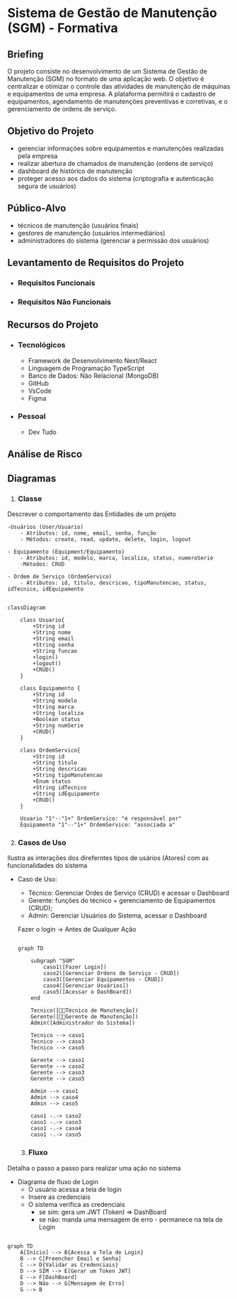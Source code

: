 # Sistema de Gestão de Manutenção (SGM) - Formativa

## Briefing
O projeto consiste no desenvolvimento de um Sistema de Gestão de Manutenção (SGM) no formato de uma aplicação web. O objetivo é centralizar e otimizar o controle das atividades de manutenção de máquinas e equipamentos de uma empresa. A plataforma permitirá o cadastro de equipamentos, agendamento de manutenções preventivas e corretivas, e o gerenciamento de ordens de serviço.

## Objetivo do Projeto
- gerenciar informações sobre equipamentos e manutenções realizadas pela empresa
- realizar abertura de chamados de manutenção (ordens de serviço)
- dashboard de histórico de manutenção
- proteger acesso aos dados do sistema (criptografia e autenticação segura de usuários)

## Público-Alvo
- técnicos de manutenção (usuários finais)
- gestores de manutenção (usuários intermediários)
- administradores do sistema (gerenciar a permissão dos usuários)

## Levantamento de Requisitos do Projeto
- ### Requisitos Funcionais

- ### Requisitos Não Funcionais

## Recursos do Projeto
- ### Tecnológicos
    - Framework de Desenvolvimento Next/React
    - Linguagem de Programação TypeScript
    - Banco de Dados: Não Relacional (MongoDB)
    - GitHub
    - VsCode
    - Figma
- ### Pessoal
    - Dev Tudo

## Análise de Risco

## Diagramas

1. ### Classe
Descrever o comportamento das Entidades de um projeto
    
    -Usuários (User/Usuario)
        - Atributos: id, nome, email, senha, função
        - Métodos: create, read, update, delete, login, logout

    - Equipamento (Equipment/Equipamento)
        - Atributos: id, modelo, marca, localiza, status, numeroSerie
        -Métodos: CRUD

    - Ordem de Serviço (OrdemServico)
        - Atributos: id, titulo, descricao, tipoManutencao, status, idTecnico, idEquipamento 

```mermaid

classDiagram

    class Usuario{
        +String id
        +String nome
        +String email
        +String senha
        +String funcao
        +login()
        +logout()
        +CRUD()
    }

    class Equipamento {
        +String id
        +String modelo
        +String marca
        +String localiza
        +Boolean status
        +String numSerie
        +CRUD()
    }

    class OrdemServico{
        +String id
        +String titulo
        +String descricao
        +String tipoManutencao
        +Enum status
        +String idTecnico
        +String idEquipamento
        +CRUD()
    }

    Usuario "1"--"1+" OrdemServico: "é responsável por"
    Equipamento "1"--"1+" OrdemServico: "associada a"

```
2. ### Casos de Uso
Ilustra as interações dos direferntes tipos de usários (Atores)
com as funcionalidades do sistema

- Caso de Uso:
    - Técnico: Gerenciar Ordes de Serviço (CRUD) e acessar o Dashboard
    - Gerente: funções do técnico + gerenciamento de Equipamentos (CRUD);
    - Admin: Gerenciar Usuários do Sistema, acessar o Dashboard

    Fazer o login -> Antes de Qualquer Ação 

    ```mermaid

    graph TD

        subgraph "SGM"
            caso1([Fazer Login])
            caso2([Gerenciar Ordens de Serviço - CRUD])
            caso3([Gerenciar Equipamentos - CRUD])
            caso4([Gerenciar Usuários])
            caso5([Acessar o DashBoard])
        end

        Tecnico([👩‍🔧Técnico de Manutenção])
        Gerente([👩‍💼Gerente de Manutenção])
        Admin([Administrador do Sistema])

        Tecnico --> caso1
        Tecnico --> caso3
        Tecnico --> caso5

        Gerente --> caso1
        Gerente --> caso2
        Gerente --> caso3
        Gerente --> caso5

        Admin --> caso1
        Admin --> caso4
        Admin --> caso5

        caso1 -.-> caso2
        caso1 -.-> caso3
        caso1 -.-> caso4
        caso1 -.-> caso5
    
    ```

    3. ### Fluxo
Detalha o passo a passo para realizar uma ação no sistema

- Diagrama de fluxo de Login
    - O usuário acessa a tela de login
    - Insere as credenciais
    - O sistema verifica as credenciais 
        - se sim: gera um JWT (Token) => DashBoard
        - se não: manda uma mensagem de erro - permanece na tela de Login

```mermaid

graph TD
    A[Início] --> B{Acessa a Tela de Login}
    B --> C[Preencher Email e Senha]
    C --> D{Validar as Credenciais}
    D --> SIM --> E[Gerar um Token JWT]
    E --> F[DashBoard]
    D --> Não --> G[Mensagem de Erro]
    G --> B

```